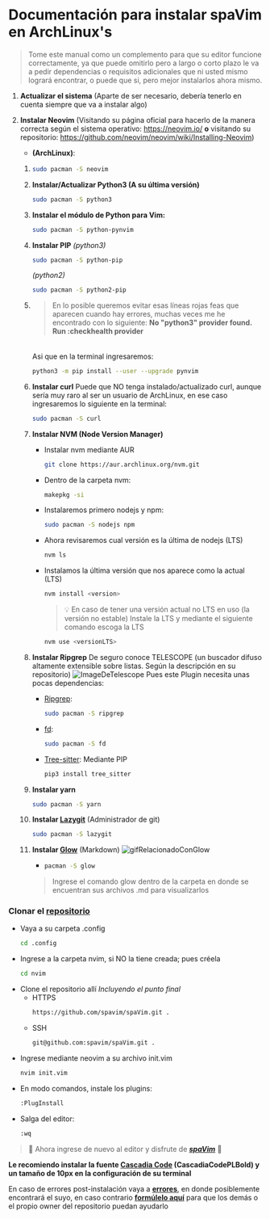 # Documentación para instalar spaVim en ArchLinux's
>Tome este manual como un complemento para que su editor funcione correctamente, ya que puede omitirlo pero a largo o corto plazo le va a pedir dependencias o requisitos adicionales que ni usted mismo logrará encontrar, o puede que si, pero mejor instalarlos ahora mismo.

1) **Actualizar el sistema** (Aparte de ser necesario, debería tenerlo en cuenta siempre que va a instalar algo)

2) **Instalar Neovim** (Visitando su página oficial para hacerlo de la manera correcta según el sistema operativo: https://neovim.io/ **o** visitando su repositorio: https://github.com/neovim/neovim/wiki/Installing-Neovim)
    - **(ArchLinux)**:
    1)
        ```sh
        sudo pacman -S neovim
        ```
    2)
        **Instalar/Actualizar Python3 (A su última versión)**
        ```sh
        sudo pacman -S python3
        ```
    3)
        **Instalar el módulo de Python para Vim:**
        ```sh
        sudo pacman -S python-pynvim
        ```
    4)
        **Instalar PIP**
        *(python3)*
        ```sh
        sudo pacman -S python-pip
        ```
        *(python2)*
        ```sh
        sudo pacman -S python2-pip
        ```
    5)
        >En lo posible queremos evitar esas líneas rojas feas que aparecen cuando hay errores, muchas veces me he encontrado con lo siguiente: **No "python3" provider found. Run :checkhealth provider**
        ######
        Asi que en la terminal ingresaremos:
        ```sh
        python3 -m pip install --user --upgrade pynvim
        ```
    6)  **Instalar curl**
        Puede que NO tenga instalado/actualizado curl, aunque sería muy raro al ser un usuario de ArchLinux, en ese caso ingresaremos lo siguiente en la terminal:
        ```sh
        sudo pacman -S curl
        ```
    7)  **Instalar NVM (Node Version Manager)**
        - Instalar nvm mediante AUR
            ```sh
            git clone https://aur.archlinux.org/nvm.git
            ```
        - Dentro de la carpeta nvm:
            ```sh
            makepkg -si
            ```
        
        - Instalaremos primero nodejs y npm:
            ```sh
            sudo pacman -S nodejs npm
            ```
        - Ahora revisaremos cual versión es la última de nodejs (LTS)
            ```sh
            nvm ls
            ```
        - Instalamos la última versión que nos aparece como la actual (LTS)
            ```sh
            nvm install <version>
            ```
            >💡 En caso de tener una versión actual no LTS en uso (la versión no estable) Instale la LTS y mediante el siguiente comando escoga la LTS
            ```sh
            nvm use <versionLTS>
            ```
    8)  **Instalar Ripgrep**
        De seguro conoce TELESCOPE (un buscador difuso altamente extensible sobre listas. Según la descripción en su repositorio)
        ![ImageDeTelescope](https://camo.githubusercontent.com/3d59e34d1f406890adf620546d3d97017ce0aacda034b1788c66fa872f192134/68747470733a2f2f692e696d6775722e636f6d2f5454546a6136742e676966)
        Pues este Plugin necesita unas pocas dependencias:
        - [Ripgrep](https://github.com/BurntSushi/ripgrep):
            ```sh
            sudo pacman -S ripgrep
            ```
        - [fd](https://github.com/sharkdp/fd#installation):
            ```sh
            sudo pacman -S fd
            ```
        - [Tree-sitter](https://pypi.org/project/tree-sitter/):
            Mediante PIP
            ```sh
            pip3 install tree_sitter
            ```
    9)  **Instalar yarn**
        ```sh
        sudo pacman -S yarn
        ```
    10) **Instalar [Lazygit](https://github.com/jesseduffield/lazygit)** (Administrador de git)
        ```sh
        sudo pacman -S lazygit
        ```
    11) **Instalar [Glow](https://github.com/charmbracelet/glow)** (Markdown)
        ![gifRelacionadoConGlow](https://camo.githubusercontent.com/bd591b74af8a6991894c8a84ab8d48f05ce7f66975b325d31f6954c836ddab27/68747470733a2f2f73747566662e636861726d2e73682f676c6f772f676c6f772d312e332d747261696c65722d6769746875622e676966)
        
        -
            ```sh
            pacman -S glow
            ```
        > Ingrese el comando glow dentro de la carpeta en donde se encuentran sus archivos .md para visualizarlos 
 

### Clonar el [repositorio](https://github.com/spavim/spaVim)
- Vaya a su carpeta .config
    ```sh
    cd .config
    ```
- Ingrese a la carpeta nvim, si NO la tiene creada; pues créela
    ```sh
    cd nvim
    ```
- Clone el repositorio allí
    *Incluyendo el punto final*
    -   HTTPS
        ```sh
        https://github.com/spavim/spaVim.git .
        ```
    -   SSH
        ```sh
        git@github.com:spavim/spaVim.git .
        ```
- Ingrese mediante neovim a su archivo init.vim
    ```sh
    nvim init.vim
    ```
- En modo comandos, instale los plugins:
    ```sh
    :PlugInstall
    ```
- Salga del editor:
    ```sh
    :wq
    ```
>🎉 Ahora ingrese de nuevo al editor y disfrute de ***[spaVim](https://github.com/spavim/spaVim)*** 🎉

**Le recomiendo instalar la fuente [Cascadia Code](https://github.com/microsoft/cascadia-code/releases) (CascadiaCodePLBold) y un tamaño de 10px en la configuración de su terminal**

En caso de errores post-instalación vaya a **[errores](https://github.com/spavim/spaVim/blob/main/Errors/Errors.md)**, en donde posiblemente encontrará el suyo, en caso contrario **[formúlelo aquí](https://github.com/spavim/spaVim/discussions/categories/errors)** para que los demás o el propio owner del repositorio puedan ayudarlo
